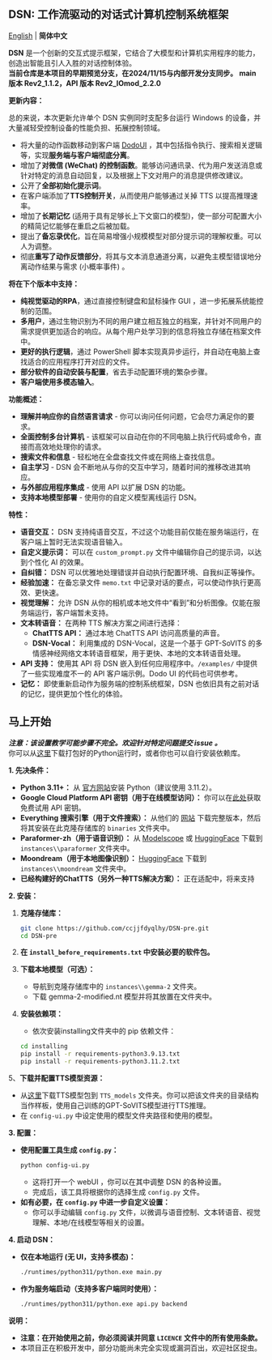 ## DSN: 工作流驱动的对话式计算机控制系统框架

[English](https://github.com/ccjjfdyqlhy/DSN-pre/blob/main/README.md) | **简体中文**  

**DSN** 是一个创新的交互式提示框架，它结合了大模型和计算机实用程序的能力，创造出智能且引人入胜的对话控制体验。  
**当前仓库是本项目的早期预览分支，在2024/11/15与内部开发分支同步。**
**main 版本 Rev2_1.1.2，API 版本 Rev2_IOmod_2.2.0**  

**更新内容：**  

总的来说，本次更新允许单个 DSN 实例同时支配多台运行 Windows 的设备，并大量减轻受控制设备的性能负担、拓展控制领域。  
* 将大量的动作函数移动到客户端 [DodoUI](https://github.com/ccjjfdyqlhy/DodoUI) ，其中包括指令执行、搜索相关逻辑等，实现**服务端与客户端彻底分离**。  
* 增加了**对微信 (WeChat) 的控制函数**。能够访问通讯录、代为用户发送消息或针对特定的消息自动回复，以及根据上下文对用户的消息提供修改建议。  
* 公开了**全部初始化提示词**。
* 在客户端添加了**TTS控制开关**，从而使用户能够通过关掉 TTS 以提高推理速率。  
* 增加了**长期记忆** (适用于具有足够长上下文窗口的模型)，使一部分可配置大小的精简记忆能够在重启之后被加载。
* 提出了**备忘录优化**，旨在简易增强小规模模型对部分提示词的理解权重。可以人为调整。
* 彻底**重写了动作反馈部分**，将其与文本消息通道分离，以避免主模型错误地分离动作结果与需求 (小概率事件) 。

**将在下个版本中支持：**
* **纯视觉驱动的RPA**，通过直接控制键盘和鼠标操作 GUI ，进一步拓展系统能控制的范围。
* **多用户**，通过生物识别为不同的用户建立相互独立的档案，并针对不同用户的需求提供更加适合的响应。从每个用户处学习到的信息将独立存储在档案文件中。
* **更好的执行逻辑**，通过 PowerShell 脚本实现真异步运行，并自动在电脑上查找适合的应用程序打开对应的文件。
* **部分软件的自动安装与配置**，省去手动配置环境的繁杂步骤。
* **客户端使用多模态输入**。

**功能概述：**
* **理解并响应你的自然语言请求** - 你可以询问任何问题，它会尽力满足你的要求。
* **全面控制多台计算机** - 该框架可以自动在你的不同电脑上执行代码或命令，直接而高效地处理你的请求。
* **搜索文件和信息** - 轻松地在全盘查找文件或在网络上查找信息。
* **自主学习** - DSN 会不断地从与你的交互中学习，随着时间的推移改进其响应。
* **与外部应用程序集成** - 使用 API 以扩展 DSN 的功能。
* **支持本地模型部署** - 使用你的自定义模型离线运行 DSN。

**特性：**
* **语音交互：** DSN 支持纯语音交互，不过这个功能目前仅能在服务端运行，在客户端上暂时无法实现语音输入。
* **自定义提示词：** 可以在 `custom_prompt.py` 文件中编辑你自己的提示词，以达到个性化 AI 的效果。
* **自纠错：** DSN 可以优雅地处理错误并自动执行配置环境、自我纠正等操作。
* **经验加速：** 在备忘录文件 `memo.txt` 中记录对话的要点，可以使动作执行更高效、更快速。
* **视觉理解：** 允许 DSN 从你的相机或本地文件中“看到”和分析图像。仅能在服务端运行，客户端暂未支持。
* **文本转语音：** 在两种 TTS 解决方案之间进行选择：
    * **ChatTTS API：** 通过本地 ChatTTS API 访问高质量的声音。
    * **DSN-Vocal：** 利用集成的 DSN-Vocal，这是一个基于 GPT-SoVITS 的多情感神经网络文本转语音框架，用于更快、本地的文本转语音处理。
* **API 支持：** 使用其 API 将 DSN 嵌入到任何应用程序中。`/examples/` 中提供了一些实现难度不一的 API 客户端示例。Dodo UI 的代码也可供参考。
* **记忆：** 即使重新启动作为服务端的控制系统框架，DSN 也依旧具有之前对话的记忆，提供更加个性化的体验。

## 马上开始

***注意：该设置教学可能步骤不完全。欢迎针对特定问题提交 issue 。***  
你可以从[这里](https://github.com/ccjjfdyqlhy/DSN-pre/releases)下载打包好的Python运行时，或者你也可以自行安装依赖库。

**1. 先决条件：**  
* **Python 3.11+：** 从 [官方网站](https://www.python.org/)安装 Python（建议使用 3.11.2）。
* **Google Cloud Platform API 密钥（用于在线模型访问）：** 你可以在[此处](https://aistudio.google.com/app/apikey)获取免费试用 API 密钥。
* **Everything 搜索引擎（用于文件搜索）：** 从他们的 [网站](https://www.voidtools.com/downloads) 下载完整版本，然后将其安装在此克隆存储库的 `binaries` 文件夹中。
* **Paraformer-zh（用于语音识别）：** 从 [Modelscope](https://www.modelscope.cn/models/iic/speech_paraformer-large-vad-punc_asr_nat-zh-cn-16k-common-vocab8404-pytorch/files) 或 [HuggingFace](https://huggingface.co/funasr/paraformer-zh) 下载到 `instances\\paraformer` 文件夹中。  
* **Moondream（用于本地图像识别）：** [HuggingFace](https://huggingface.co/vikhyatk/moondream2) 下载到 `instances\\moondream` 文件夹中。
* **已经构建好的ChatTTS（另外一种TTS解决方案）：** 正在适配中，将来支持

**2. 安装：**

1. **克隆存储库：** 
   ```bash
   git clone https://github.com/ccjjfdyqlhy/DSN-pre.git
   cd DSN-pre
   ```
2. **在 `install_before_requirements.txt` 中安装必要的软件包。**

3. **下载本地模型（可选）：**
   * 导航到克隆存储库中的 `instances\\gemma-2` 文件夹。
   * 下载 gemma-2-modified.nt 模型并将其放置在文件夹中。
4. **安装依赖项：**
   * 依次安装installing文件夹中的 pip 依赖文件：
   ```bash
   cd installing
   pip install -r requirements-python3.9.13.txt
   pip install -r requirements-python3.11.2.txt
   ```
5、**下载并配置TTS模型资源：**
   * 从[这里](https://github.com/ccjjfdyqlhy/DSN-pre/releases)下载TTS模型包到 `TTS_models` 文件夹。你可以把该文件夹的目录结构当作样板，使用自己训练的GPT-SoVITS模型进行TTS推理。
   * 在 `config-ui.py` 中设定使用的模型文件夹路径和使用的模型。

**3. 配置：**

* **使用配置工具生成 `config.py`：**
   ```bash
   python config-ui.py 
   ```
   * 这将打开一个 webUI ，你可以在其中调整 DSN 的各种设置。
   * 完成后，该工具将根据你的选择生成 `config.py` 文件。
* **如有必要，在 `config.py` 中进一步自定义设置：**
    * 你可以手动编辑 `config.py` 文件，以微调与语音控制、文本转语音、视觉理解、本地/在线模型等相关的设置。

**4. 启动 DSN：**
* **仅在本地运行 (无 UI，支持多模态)：**
   ```bash
   ./runtimes/python311/python.exe main.py
   ```
* **作为服务端启动（支持多客户端同时使用）：**
	```bash
   ./runtimes/python311/python.exe api.py backend
   ```

**说明：**

* **注意：在开始使用之前，你必须阅读并同意 `LICENCE` 文件中的所有使用条款。**
* 本项目正在积极开发中，部分功能尚未完全实现或漏洞百出，欢迎社区捉虫。
